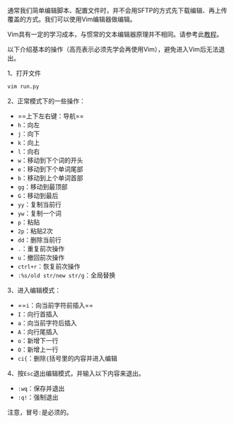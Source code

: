 通常我们简单编辑脚本、配置文件时，并不会用SFTP的方式先下载编辑、再上传覆盖的方式。我们可以使用Vim编辑器做编辑。

Vim具有一定的学习成本，与惯常的文本编辑器原理并不相同。请参考此[教程](https://www.bilibili.com/video/BV13t4y1t7Wg)。

以下介绍基本的操作（高亮表示必须先学会再使用Vim），避免进入Vim后无法退出。

1、打开文件

```bash
vim run.py
```

2、正常模式下的一些操作：
- ==上下左右键：导航==
- `h`：向左
- `j`：向下
- `k`：向上
- `l`：向右
- `w`：移动到下个词的开头
- `e`：移动到下个单词尾部
- `b`：移动到上个单词首部
- `gg`：移动到最顶部
- `G`：移动到最后
- `yy`：复制当前行
- `yw`：复制一个词
- `p`：粘贴
- `2p`：粘贴2次
- `dd`：删除当前行
- `.`：重复前次操作
- `u`：撤回前次操作
- `ctrl+r`：恢复前次操作
- `:%s/old str/new str/g`：全局替换

3、进入编辑模式：
- ==`i`：向当前字符前插入==
- `I`：向行首插入
- `a`：向当前字符后插入
- `A`：向行尾插入
- `o`：新增下一行
- `O`：新增上一行
- `ci{`：删除`{`括号里的内容并进入编辑

4、按`Esc`退出编辑模式，并输入以下内容来退出。
- `:wq`：保存并退出
- `:q!`：强制退出

注意，冒号`:`是必须的。